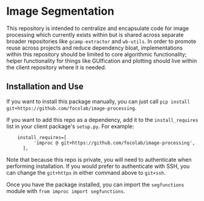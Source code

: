 # Image Segmentation

This repository is intended to centralize and encapsulate code for image processing which currently exists within but is shared across separate broader repositories like `gcamp-extractor` and `wb-utils`. In order to promote reuse across projects and reduce dependency bloat, implementations within this repository should be limited to core algorithmic functionality; helper functionality for things like GUIfication and plotting should live within the client repository where it is needed.

## Installation and Use

If you want to install this package manually, you can just call `pip install git+https://github.com/focolab/image-processing`.

If you want to add this repo as a dependency, add it to the `install_requires` list in your client package's `setup.py`. For example:
```
    install_requires=[
          'improc @ git+https://github.com/focolab/image-processing',
      ],
```
Note that because this repo is private, you will need to authenticate when performing installation. If you would prefer to authenticate with SSH, you can change the `git+https` in either command above to `git+ssh`.

Once you have the package installed, you can import the `segfunctions` module with `from improc import segfunctions`.
